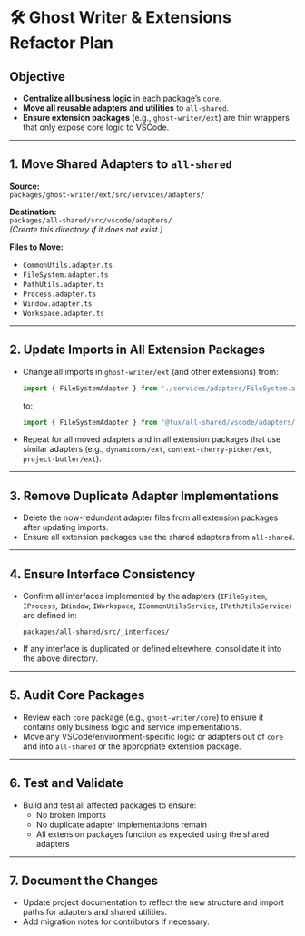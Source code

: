 # 🛠️ Ghost Writer & Extensions Refactor Plan

## Objective

- **Centralize all business logic** in each package’s `core`.
- **Move all reusable adapters and utilities** to `all-shared`.
- **Ensure extension packages** (e.g., `ghost-writer/ext`) are thin wrappers that only expose core logic to VSCode.

---

## 1. Move Shared Adapters to `all-shared`

**Source:**  
`packages/ghost-writer/ext/src/services/adapters/`

**Destination:**  
`packages/all-shared/src/vscode/adapters/`  
_(Create this directory if it does not exist.)_

**Files to Move:**

- `CommonUtils.adapter.ts`
- `FileSystem.adapter.ts`
- `PathUtils.adapter.ts`
- `Process.adapter.ts`
- `Window.adapter.ts`
- `Workspace.adapter.ts`

---

## 2. Update Imports in All Extension Packages

- Change all imports in `ghost-writer/ext` (and other extensions) from:
    ```ts
    import { FileSystemAdapter } from './services/adapters/FileSystem.adapter'
    ```
    to:
    ```ts
    import { FileSystemAdapter } from '@fux/all-shared/vscode/adapters/FileSystem.adapter'
    ```
- Repeat for all moved adapters and in all extension packages that use similar adapters (e.g., `dynamicons/ext`, `context-cherry-picker/ext`, `project-butler/ext`).

---

## 3. Remove Duplicate Adapter Implementations

- Delete the now-redundant adapter files from all extension packages after updating imports.
- Ensure all extension packages use the shared adapters from `all-shared`.

---

## 4. Ensure Interface Consistency

- Confirm all interfaces implemented by the adapters (`IFileSystem`, `IProcess`, `IWindow`, `IWorkspace`, `ICommonUtilsService`, `IPathUtilsService`) are defined in:
    ```
    packages/all-shared/src/_interfaces/
    ```
- If any interface is duplicated or defined elsewhere, consolidate it into the above directory.

---

## 5. Audit Core Packages

- Review each `core` package (e.g., `ghost-writer/core`) to ensure it contains only business logic and service implementations.
- Move any VSCode/environment-specific logic or adapters out of `core` and into `all-shared` or the appropriate extension package.

---

## 6. Test and Validate

- Build and test all affected packages to ensure:
    - No broken imports
    - No duplicate adapter implementations remain
    - All extension packages function as expected using the shared adapters

---

## 7. Document the Changes

- Update project documentation to reflect the new structure and import paths for adapters and shared utilities.
- Add migration notes for contributors if necessary.
